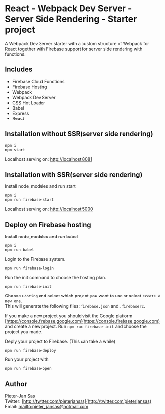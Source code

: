 # React - Webpack Dev Server - Server Side Rendering - Starter project

A Webpack Dev Server starter with a custom structure of Webpack for React together with Firebase support for server side rendering with functions.

## Includes

- Firebase Cloud Functions
- Firebase Hosting
- Webpack
- Webpack Dev Server
- CSS Hot Loader
- Babel
- Express
- React

## Installation without SSR(server side rendering)

```console
npm i
npm start
```

Localhost serving on: [http://localhost:8081](http://localhost:8081)

## Installation with SSR(server side rendering)

Install node_modules and run start
```console
npm i
npm run firebase-start
```

Localhost serving on: [http://localhost:5000](http://localhost:5000)

## Deploy on Firebase hosting

Install node_modules and run babel
```console
npm i
npm run babel
```

Login to the Firebase system.
``` 
npm run firebase-login
```

Run the init command to choose the hosting plan.
``` 
npm run firebase-init
```
Choose `Hosting` and select which project you want to use or select `create a new one`. <br />
This will generate the following files: `firebase.json` and `.firebaserc`.

If you make a new project you should visit the Google platform [https://console.firebase.google.com](https://console.firebase.google.com) and create a new project. Run `npm run firebase-init` and choose the project you made.


Deply your project to Firebase. (This can take a while)
```
npm run firebase-deploy
```

Run your project with
```
npm run firebase-open
```


## Author

Pieter-Jan Sas<br />
Twitter: [http://twitter.com/pieterjansas](http://twitter.com/pieterjansas)<br />
Email: [mailto:pieter_jansas@hotmail.com](pieter_jansas@hotmail.com)